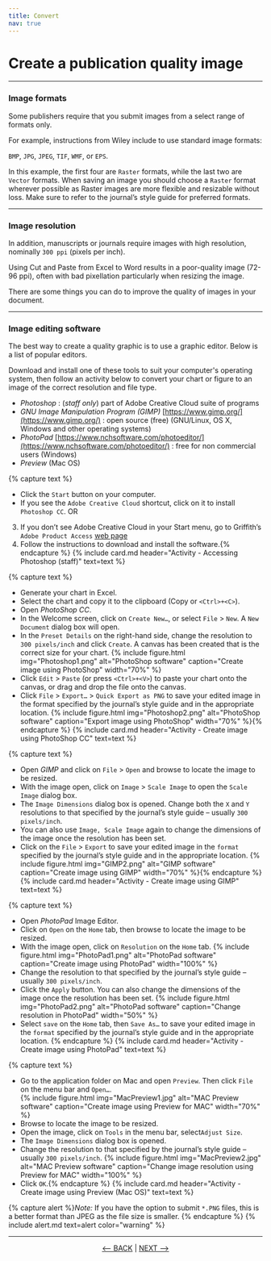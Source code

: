 ```yaml
---
title: Convert
nav: true
---
```


# Create a publication quality image

------

### Image formats

Some publishers require that you submit images from a select range of formats only. 

For example, instructions from Wiley include to use standard image formats: 

`BMP`, `JPG`, `JPEG`, `TIF`, `WMF`, or `EPS`.

In this example, the first four are `Raster` formats, while the last two are `Vector` formats. When saving an image you should choose a `Raster` format wherever possible as Raster images are more flexible and resizable without loss. Make sure to refer to the journal’s style guide for preferred formats.

-----

### Image resolution

In addition, manuscripts or journals require images with high resolution, nominally `300 ppi` (pixels per inch).

Using Cut and Paste from Excel to Word results in a poor-quality image (72-96 ppi), often with bad pixellation particularly when resizing the image.

There are some things you can do to improve the quality of images in your document.

-----

### Image editing software

The best way to create a quality graphic is to use a graphic editor. Below is a list of popular editors.

Download and install one of these tools to suit your computer's operating system, then follow an activity below to convert your chart or figure to an image of the correct resolution and file type.

- *Photoshop* : (*staff only*) part of Adobe Creative Cloud suite of programs 
- *GNU Image Manipulation Program (GIMP)* [https://www.gimp.org/](https://www.gimp.org/) : open source (free) (GNU/Linux, OS X, Windows and other operating systems)
- *PhotoPad* [https://www.nchsoftware.com/photoeditor/](https://www.nchsoftware.com/photoeditor/) : free for non commercial users (Windows)
- *Preview* (Mac OS) 

{% capture text %}
- Click the `Start` button on your computer.
- If you see the `Adobe Creative Cloud` shortcut, click on it to install `Photoshop CC`.
OR
3. If you don’t see Adobe Creative Cloud in your Start menu, go to Griffith’s `Adobe Product Access` [web page](https://intranet.secure.griffith.edu.au/computing/software/self-help-and-support/general-information/adobe-licensing-changes)
4. Follow the instructions to download and install the software.{% endcapture %} {% include card.md header="Activity - Accessing Photoshop (staff)" text=text %}

{% capture text %}
-	Generate your chart in Excel.
-	Select the chart and copy it to the clipboard (Copy or `<Ctrl>+<C>`).
-	Open *PhotoShop CC*.
-	In the Welcome screen, click on `Create New…`, or select `File` > `New`.  A `New Document` dialog box will open.
- In the `Preset Details` on the right-hand side, change the resolution to `300 pixels/inch` and click `Create`.  A canvas has been created that is the correct size for your chart.
{% include figure.html img="Photoshop1.png" alt="PhotoShop software" caption="Create image using PhotoShop" width="70%" %}
-	Click `Edit` > `Paste` (or press `<Ctrl>+<V>`) to paste your chart onto the canvas, or drag and drop the file onto the canvas.
- Click `File` > `Export…` > `Quick Export as PNG` to save your edited image in the format specified by the journal’s style guide and in the appropriate location.
{% include figure.html img="Photoshop2.png" alt="PhotoShop software" caption="Export image using PhotoShop" width="70%" %}{% endcapture %} {% include card.md header="Activity - Create image using PhotoShop CC" text=text %}
 
{% capture text %}
- Open *GIMP* and click on `File` > `Open` and browse to locate the image to be resized.
- With the image open, click on `Image` > `Scale Image` to open the `Scale Image` dialog box.
- The `Image Dimensions` dialog box is opened.  Change both the `X` and `Y` resolutions to that specified by the journal’s style guide – usually `300 pixels/inch`.
- You can also use `Image, Scale Image` again to change the dimensions of the image once the resolution has been set.
- Click on the `File` > `Export` to save your edited image in the `format` specified by the journal’s style guide and in the appropriate location.
{% include figure.html img="GIMP2.png" alt="GIMP software" caption="Create image using GIMP" width="70%" %}{% endcapture %} {% include card.md header="Activity - Create image using GIMP" text=text %}

{% capture text %}
- Open *PhotoPad* Image Editor.
- Click on `Open` on the `Home` tab, then browse to locate the image to be resized.
- With the image open, click on `Resolution` on the `Home` tab.
{% include figure.html img="PhotoPad1.png" alt="PhotoPad software" caption="Create image using PhotoPad" width="100%" %}
- Change the resolution to that specified by the journal’s style guide – usually `300 pixels/inch`.
- Click the `Apply` button.  You can also change the dimensions of the image once the resolution has been set.
{% include figure.html img="PhotoPad2.png" alt="PhotoPad software" caption="Change resolution in PhotoPad" width="50%" %}
- Select `save` on the `Home` tab, then `Save As…` to save your edited image in the `format` specified by the journal’s style guide and in the appropriate location.
{% endcapture %} {% include card.md header="Activity - Create image using PhotoPad" text=text %}

{% capture text %}
- Go to the application folder on Mac and open `Preview`. Then click `File` on the menu bar and `Open…`.  
{% include figure.html img="MacPreview1.jpg" alt="MAC Preview software" caption="Create image using Preview for MAC" width="70%" %}
- Browse to locate the image to be resized.
- Open the image, click on `Tools` in the menu bar, select`Adjust Size`.
- The `Image Dimensions` dialog box is opened.
- Change the resolution to that specified by the journal’s style guide – usually `300 pixels/inch`.
{% include figure.html img="MacPreview2.jpg" alt="MAC Preview software" caption="Change image resolution using Preview for MAC" width="100%" %}
- Click `OK`.{% endcapture %} {% include card.md header="Activity - Create image using Preview (Mac OS)" text=text %}

{% capture alert %}*Note:* If you have the option to submit `*.PNG` files, this is a better format than JPEG as the file size is smaller.
{% endcapture %}
{% include alert.md text=alert color="warning" %}


-----

<p align="center">
  <a href="https://griffithunilibrary.github.io/data-vis-basics/content/3-charts.html"><-- BACK</a> |
  <a href="https://griffithunilibrary.github.io/intro-data-wrangle/content/5-voyant.html">NEXT --></a>
</p>

